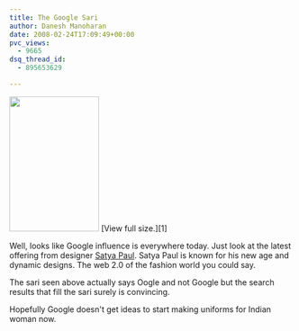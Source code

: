 ```yaml
---
title: The Google Sari
author: Danesh Manoharan
date: 2008-02-24T17:09:49+00:00
pvc_views:
  - 9665
dsq_thread_id:
  - 895653629

---
```

<img loading="lazy" src="http://farm3.static.flickr.com/2090/2288147103_4c19f01677_m.jpg" height="240" width="159" />  
[View full size.][1]

[][1]

Well, looks like Google influence is everywhere today. Just look at the latest offering from designer [Satya Paul][2]. Satya Paul is known for his new age and dynamic designs. The web 2.0 of the fashion world you could say.

The sari seen above actually says Oogle and not Google but the search results that fill the sari surely is convincing.

Hopefully Google doesn't get ideas to start making uniforms for Indian woman now.

 [1]: http://farm3.static.flickr.com/2090/2288147103_015a7f6a3c_o.jpg
 [2]: http://www.satyapaul.com/